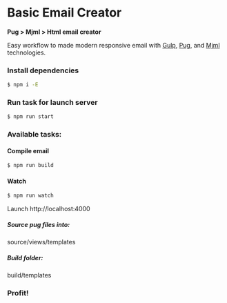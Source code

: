 # Basic Email Creator

**Pug > Mjml > Html email creator**

Easy workflow to made modern responsive email with [Gulp](https://github.com/gulpjs/gulp "Gulp"), [Pug](https://github.com/pugjs/pug "Pug"), and [Mjml](https://github.com/mjmlio/mjml "Mjml") technologies.

### Install dependencies
```bash
$ npm i -E
```

### Run task for launch server

```bash
$ npm run start
```

### Available tasks:

#### Compile email

```bash
$ npm run build
```

#### Watch

```bash
$ npm run watch
```

Launch http://localhost:4000

##### Source pug files into:
source/views/templates

##### Build folder:
build/templates

### Profit!
